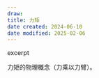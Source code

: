 ```yaml
---
draw:
title: 力矩
date created: 2024-06-10
date modified: 2025-02-06
---
```


excerpt

<!-- more -->

力矩的物理概念（力乘以力臂）。
